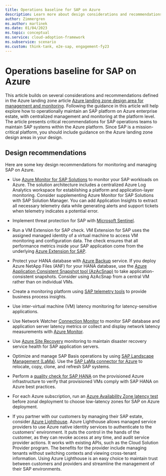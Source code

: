 ```yaml
---
title: Operations baseline for SAP on Azure
description: Learn more about design considerations and recommendations for managing and monitoring SAP on Azure.
author: Zimmergren
ms.author: martinek
ms.date: 01/04/2023
ms.topic: conceptual
ms.service: cloud-adoption-framework
ms.subservice: scenario
ms.custom: think-tank, e2e-sap, engagement-fy23
---
```


# Operations baseline for SAP on Azure

This article builds on several considerations and recommendations defined in the Azure landing zone article [Azure landing zone design area for management and monitoring](../../ready/landing-zone/design-area/management.md). Following the guidance in this article will help explore how to operationally maintain an SAP platform on Azure enterprise estate, with centralized management and monitoring at the platform level. The article presents critical recommendations for SAP operations teams to maintain SAP systems within the Azure platform. Since SAP is a mission-critical platform, you should include guidance on the Azure landing zone design areas in your design.

## Design recommendations

Here are some key design recommendations for monitoring and managing SAP on Azure.

- Use [Azure Monitor for SAP Solutions](/azure/virtual-machines/workloads/sap/monitor-sap-on-azure) to monitor your SAP workloads on Azure. The solution architecture includes a centralized Azure Log Analytics workspace for establishing a platform and application-layer monitoring. Consider supplementing Azure Monitor for SAP Solutions with SAP Solution Manager. You can add Application Insights to extract all necessary telemetry data while generating alerts and support tickets when telemetry indicates a potential error.

- Implement threat protection for SAP with [Microsoft Sentinel](/azure/sentinel/overview).

- Run a VM Extension for SAP check. VM Extension for SAP uses the assigned managed identity of a virtual machine to access VM monitoring and configuration data. The check ensures that all performance metrics inside your SAP application come from the underlying [Azure Extension for SAP](/azure/virtual-machines/workloads/sap/deployment-guide).

- Protect your HANA database with [Azure Backup](/azure/backup/sap-hana-db-about) service. If you deploy Azure NetApp Files (ANF) for your HANA database, use the [Azure Application Consistent Snapshot tool (AzAcSnap)](/azure/azure-netapp-files/azacsnap-introduction) to take application-consistent snapshots. Consider using AzAcSnap from a central VM rather than on individual VMs.

- Create a monitoring platform using [SAP telemetry tools](https://github.com/microsoft/saptelemetry) to provide business process insights.

- Use inter-virtual machine (VM) latency monitoring for latency-sensitive applications.

- Use Network Watcher [Connection Monitor](/azure/network-watcher/connection-monitor) to monitor SAP database and application server latency metrics or collect and display network latency measurements with [Azure Monitor](https://techcommunity.microsoft.com/t5/running-sap-applications-on-the/collecting-and-displaying-niping-network-latency-measurements/ba-p/1833979).

- Use [Azure Site Recovery](/azure/site-recovery/monitoring-common-questions) monitoring to maintain disaster recovery service health for SAP application servers.

- Optimize and manage SAP Basis operations by using [SAP Landscape Management (LaMa)](https://www.sap.com/products/landscape-management.html). Use the [SAP LaMa connector for Azure](/azure/virtual-machines/workloads/sap/lama-installation) to relocate, copy, clone, and refresh SAP systems.

- Perform a [quality check for SAP HANA](https://github.com/Azure/SAP-on-Azure-Scripts-and-Utilities/tree/main/QualityCheck) on the provisioned Azure infrastructure to verify that provisioned VMs comply with SAP HANA on Azure best practices.

- For each Azure subscription, run an [Azure Availability Zone latency test](https://github.com/Azure/SAP-on-Azure-Scripts-and-Utilities/tree/main/AvZone-Latency-Test) before zonal deployment to choose low-latency zones for SAP on Azure deployment.

- If you partner with our customers by managing their SAP estate, consider [Azure Lighthouse](/azure/lighthouse/overview). Azure Lighthouse allows managed service providers to use Azure native identity services to authenticate to the customers' environment. It puts the control in the hands of the customer, as they can revoke access at any time, and audit service provider actions. It works with existing APIs, such as the Cloud Solution Provider program. The benefits for the provider include managing tenants without switching contexts and viewing cross-tenant information. Using Azure Lighthouse is an easy choice to maintain trust between customers and providers and streamline the management of their SAP environments.
